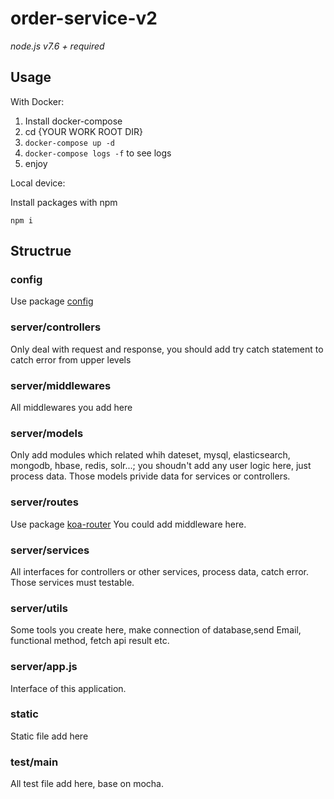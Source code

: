 # order-service-v2

*node.js v7.6 + required*

## Usage
With Docker:
1. Install docker-compose
2. cd {YOUR WORK ROOT DIR}
3. `docker-compose up -d`
4. `docker-compose logs -f` to see logs
5. enjoy 

Local device:

Install packages with npm
```
npm i 
```

## Structrue
### config
Use package [config](https://www.npmjs.com/package/config)

### server/controllers
Only deal with request and response, you should add try catch statement to catch error from upper levels

### server/middlewares
All middlewares you add here

### server/models
Only add modules which related whih dateset, mysql, elasticsearch, mongodb, hbase, redis, solr...; you shoudn't add any user logic here, just process data.
Those models privide data for services or controllers.

### server/routes
Use package [koa-router](https://www.npmjs.com/package/koa-router)
You could add middleware here.

### server/services
All interfaces for controllers or other services, process data, catch error. Those services must testable.

### server/utils
Some tools you create here, make connection of database,send Email, functional method, fetch api result etc.

### server/app.js
Interface of this application.

### static
Static file add here

### test/main
All test file add here, base on mocha.